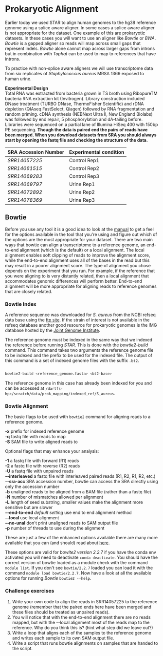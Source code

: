 # Prokaryotic Alignment

Earlier today we used STAR to align human genomes to the hg38 reference genome using a splice aware aligner. In some cases a splice aware aligner is not appropriate for the dataset. One example of this are prokaryotic datasets. In these cases you will want to use an aligner like *Bowtie* or *BWA*. *Bowtie* is a gapped aligner so reads will map across small gaps that represent indels. *Bowtie* alone cannot map across larger gaps from introns but in combination with *Tophat* can be used to map to references that have introns. 

To practice with non-splice aware aligners we will use transcriptome data from six replicates of *Staphylococcus aureus* MRSA 1369 exposed to human urine.

**Experimental Design**<br>
Total RNA was extracted from bacteria grown in TS broth using RibopureTM bacteria RNA extraction kit (Invitrogen).
Library construction included DNase treatment (TURBO DNase, ThermoFisher Scientific) and rDNA depletion (QIAseq FastSelect, Qiagen) followed by RNA fragmentation and random priming.
cDNA synthesis (NEBNext Ultra II, New England Biolabs) was followed by end repair, 5 phosphorylation and dA-tailing before.
Libraries were sequenced on a partial lane of Illumina HiSeq 400 with 150bp PE sequencing.
**Though the data is paired end the pairs of reads have been merged. When you download datasets from SRA you should always start by opening the fastq file and checking the structure of the data.**

SRA Accession Number | Experimental condition
---|---
*SRR14057225*| Control Rep1
*SRR14061515*| Control Rep2
*SRR14069283*| Control Rep3
*SRR14069797*| Urine Rep1
*SRR14072892*| Urine Rep2
*SRR14078369*| Urine Rep3


## Bowtie

Before you use any tool it is a good idea to look at the [manual](http://bowtie-bio.sourceforge.net/manual.shtml#the-bowtie-aligner) to get a feel for the options available in the tool that you're using and figure out which of the options are the most appropriate for your dataset.
There are two main ways that bowtie can align a transcriptome to a reference genome, an end-to-end alignment (which is the default) or a local alignment. The local alignment enables soft clipping of reads to improve the alignment score, while the end-to-end alignment uses all of the bases in the read but this may result in a poorer alignment score. The type of alignment you chose depends on the experiment that you run. For example, if the reference that you were aligning to is very distantly related, then a local alignment that accommodates genomic differences will perform better. End-to-end alignment will be more appropriate for aligning reads to reference genomes that are closely related.

### Bowtie Index

A reference sequence was downloaded for *S. aureus* from the NCBI refseq data base using the [ftp site](https://ftp.ncbi.nlm.nih.gov/genomes/refseq/bacteria/Staphylococcus_aureus/reference/GCF_000013425.1_ASM1342v1/). If the strain of interest is not available in the refseq database another good resource for prokaryotic genomes is the IMG database hosted by the [Joint Genome Institute](https://img.jgi.doe.gov).

The reference genome must be indexed in the same way that we indexed the reference before running *STAR*. This is done with the *bowtie2-build* command. This command takes two arguments the reference genome file to be indexed and the prefix to be used for the indexed file. The output of this command is a set of indexed genome files with the suffix `.bt2`.

``` bash

bowtie2-build <reference_genome.fasta> <bt2-base>

```

The reference genome in this case has already been indexed for you and can be accessed at `/dartfs-hpc/scratch/data/prok_mapping/indexed_ref/S_aureus`.

### Bowtie Alignment

The basic flags to be used with `bowtie2` command for aligning reads to a reference genome.

**-x** prefix for indexed reference genome<br>
**-q** fastq file with reads to map<br>
**-S** SAM file to write aligned reads to<br>

Optional flags that may enhance your analysis:

**-1** a fastq file with forward (R1) reads<br>
**-2** a fastq file with reverse (R2) reads<br>
**-U** a fastq file with unpaired reads<br>
**--interleaved** a fastq file with interleaved paired reads (R1, R2, R1, R2, etc.)<br>
**--sra-acc** SRA accession number, bowtie can access the SRA directly using only the accession number<br>
**-b** unaligned reads to be aligned from a BAM file (rather than a fastq file)<br>
**-N** number of mismatches allowed per alignment<br>
**-L** length of seed substring, smaller values make the alignment more sensitive but are slower<br>
**--end-to-end** *default setting* use end to end alignment method<br>
**--local** use local alignment<br>
**--no-unal** don't print unaligned reads to SAM output file<br>
**-p** number of threads to use during the alignment<br>

These are just a few of the enhanced options available there are many more available that you can (and should) read about [here](http://bowtie-bio.sourceforge.net/bowtie2/manual.shtml#the-bowtie2-aligner).

These options are valid for *bowite2 version 2.2.7* if you have the conda env activated you will need to deactivate `conda deactivate`. You should have the correct version of bowtie loaded as a module check with the command `module list`. If you don't see `bowtie/2.2.7` loaded you can load it with the command `module load bowtie/2.2.7`. Now have a look at all the available options for running *Bowtie* `bowtie2 --help`. 

### Challenge exercises

1. Write your own code to align the reads in SRR14057225 to the reference genome (remember that the paired ends here have been merged and these files should be treated as unpaired reads).
2. You will notice that with the end-to-end alignment there are no reads mapped, but with the --local alignment most of the reads map to the reference. Why do you think this is?  (hint what step did we leave out?)
3. Write a loop that aligns each of the samples to the reference genome and writes each sample to its own SAM output file.
4. Write a script that runs bowtie alignments on samples that are handed to the script.
